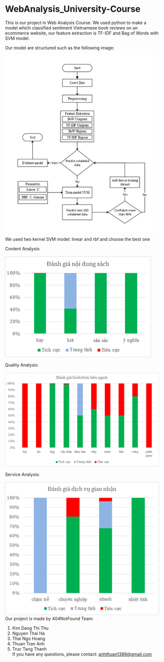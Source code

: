 # WebAnalysis_University-Course
This is our project in Web Analysis Course. We used python to make a model which classified sentiment Vietnamese book reviews on an ecommerce website, our feature extraction is TF-IDF and Bag of Words with SVM model.

Our model are structured such as the following image:

![Image of Model](https://raw.githubusercontent.com/anhthuan1999/WebAnalysis_University-Course/master/results/model.PNG) 
<br/>

We used two kernel SVM model: linear and rbf and choose the best one<br/>

Content Analysis:
<br/><br/>
![Image of Content](https://raw.githubusercontent.com/anhthuan1999/WebAnalysis_University-Course/master/results/content.png) 
<br/>

Quality Analysis:
<br/><br/>
![Image of Quality](https://raw.githubusercontent.com/anhthuan1999/WebAnalysis_University-Course/master/results/quality.png) 
<br/>

Service Analysis:
<br/><br/>
![Image of Service](https://raw.githubusercontent.com/anhthuan1999/WebAnalysis_University-Course/master/results/service.png) 
<br/>
Our project is made by 404NotFound Team:
1. Kim Dang Thi Thu
2. Nguyen Thai Ha
3. Thai Ngo Hoang
4. Thuan Tran Anh
5. Truc Tang Thanh <br/>
If you have any questions, please contact: anhthuan1389@gmail.com
